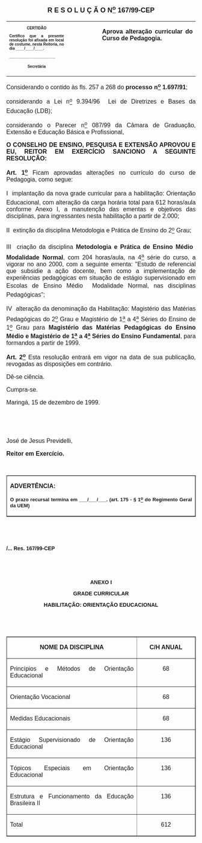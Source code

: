 <BODY>

<B><FONT FACE="Arial" SIZE=4><P ALIGN="CENTER"></P>
<P ALIGN="CENTER">R E S O L U &Ccedil; &Atilde; O  N<U><SUP>o</U></SUP> 167/99-CEP</P>
</B></FONT><FONT FACE="Arial"><P ALIGN="JUSTIFY"></P></FONT>
<TABLE CELLSPACING=0 BORDER=0 CELLPADDING=7 WIDTH=621>
<TR><TD WIDTH="32%" VALIGN="TOP">
<B><FONT FACE="Arial" SIZE=1><P ALIGN="CENTER">CERTID&Atilde;O</P>
<P ALIGN="JUSTIFY">   Certifico que a presente resolu&ccedil;&atilde;o foi afixada em local de costume, nesta Reitoria, no dia ____/____/____.</P>
<P ALIGN="JUSTIFY"></P>
<P ALIGN="JUSTIFY">______________________</P>
<P ALIGN="CENTER">Secret&aacute;ria</B></FONT></TD>
<TD WIDTH="17%" VALIGN="TOP">&nbsp;</TD>
<TD WIDTH="52%" VALIGN="TOP">
<B><FONT FACE="Arial" SIZE=3><P ALIGN="JUSTIFY">Aprova altera&ccedil;&atilde;o curricular do Curso de Pedagogia.</B></FONT></TD>
</TR>
</TABLE>

<FONT FACE="Arial" SIZE=3><P ALIGN="JUSTIFY"></P>
<P ALIGN="JUSTIFY">&#9;Considerando o contido &agrave;s fls. 257 a 268 do <B>processo n<U><SUP>o</U></SUP> 1.697/91</B>;</P>
<P ALIGN="JUSTIFY">&#9;considerando a Lei n<U><SUP>o</U></SUP> 9.394/96  Lei de Diretrizes e Bases da Educa&ccedil;&atilde;o (LDB);</P>
<P ALIGN="JUSTIFY">&#9;considerando o Parecer n<U><SUP>o</U></SUP> 087/99 da C&acirc;mara de Gradua&ccedil;&atilde;o, Extens&atilde;o e Educa&ccedil;&atilde;o B&aacute;sica e Profissional,</P>
<P ALIGN="JUSTIFY"></P>
<B><P ALIGN="JUSTIFY">O CONSELHO DE ENSINO, PESQUISA E EXTENS&Atilde;O APROVOU E EU, REITOR EM EXERC&Iacute;CIO SANCIONO A SEGUINTE RESOLU&Ccedil;&Atilde;O:</P>
</B><P ALIGN="JUSTIFY"></P>
<P ALIGN="JUSTIFY">&#9;<B>Art. 1<U><SUP>o</B></U></SUP> Ficam aprovadas altera&ccedil;&otilde;es no curr&iacute;culo do curso de Pedagogia, como segue:</P>
<P ALIGN="JUSTIFY">I  implanta&ccedil;&atilde;o da nova grade curricular para a habilita&ccedil;&atilde;o: Orienta&ccedil;&atilde;o Educacional, com altera&ccedil;&atilde;o da carga hor&aacute;ria total para 612 horas/aula conforme Anexo I, a manuten&ccedil;&atilde;o das ementas e objetivos das disciplinas, para ingressantes nesta habilita&ccedil;&atilde;o a partir de 2.000;</P>
<P ALIGN="JUSTIFY">II  extin&ccedil;&atilde;o da disciplina Metodologia e Pr&aacute;tica de Ensino do 2<U><SUP>o</U></SUP> Grau;</P>
<P ALIGN="JUSTIFY">III  cria&ccedil;&atilde;o da disciplina <B>Metodologia e Pr&aacute;tica de Ensino M&eacute;dio  Modalidade Normal</B>, com 204 horas/aula, na 4<U><SUP>a</U></SUP> s&eacute;rie do curso, a vigorar no ano 2000, com a seguinte ementa: &quot;Estudo de referencial que subsidie a a&ccedil;&atilde;o docente, bem como a implementa&ccedil;&atilde;o de experi&ecirc;ncias pedag&oacute;gicas em situa&ccedil;&atilde;o de est&aacute;gio supervisionado em Escolas de Ensino M&eacute;dio  Modalidade Normal, nas disciplinas Pedag&oacute;gicas&quot;;</P>
<P ALIGN="JUSTIFY">IV  altera&ccedil;&atilde;o da denomina&ccedil;&atilde;o da Habilita&ccedil;&atilde;o: Magist&eacute;rio das Mat&eacute;rias Pedag&oacute;gicas do 2<U><SUP>o</U></SUP> Grau e Magist&eacute;rio de 1<U><SUP>a</U></SUP> a 4<U><SUP>a</U></SUP> S&eacute;ries do Ensino de 1<U><SUP>o</U></SUP> Grau para <B>Magist&eacute;rio das Mat&eacute;rias Pedag&oacute;gicas do Ensino M&eacute;dio e Magist&eacute;rio de 1<U><SUP>a</U></SUP> a 4<U><SUP>a</U></SUP> S&eacute;ries do Ensino Fundamental</B>, para formandos a partir de 1999.</P>
<P ALIGN="JUSTIFY">&#9;<B>Art. 2<U><SUP>o</B></U></SUP> Esta resolu&ccedil;&atilde;o entrar&aacute; em vigor na data de sua publica&ccedil;&atilde;o, revogadas as disposi&ccedil;&otilde;es em contr&aacute;rio.</P>
<P ALIGN="JUSTIFY">&#9;D&ecirc;-se ci&ecirc;ncia.</P>
<P ALIGN="JUSTIFY">&#9;Cumpra-se.</P>
<P ALIGN="JUSTIFY">Maring&aacute;, 15 de dezembro de 1999.</P>
<P ALIGN="JUSTIFY"></P>
<P ALIGN="JUSTIFY">&nbsp;</P>
<P ALIGN="JUSTIFY">&nbsp;</P>
<P ALIGN="JUSTIFY">Jos&eacute; de Jesus Previdelli,</P>
<B><P ALIGN="JUSTIFY">Reitor em Exerc&iacute;cio.</P>
</B></FONT><FONT SIZE=3>
</FONT><FONT FACE="Arial"><P ALIGN="JUSTIFY">&nbsp;</P></FONT>
<TABLE BORDER CELLSPACING=1 CELLPADDING=4 WIDTH=212>
<TR><TD VALIGN="TOP">
<B><FONT FACE="Arial"><P ALIGN="JUSTIFY">ADVERT&Ecirc;NCIA:</P>
</FONT><FONT FACE="Arial" SIZE=2><P ALIGN="JUSTIFY">O prazo recursal termina em ___/___/___. (art. 175 - § 1<U><SUP>o</U></SUP> do Regimento Geral da UEM)</B></FONT></TD>
</TR>
</TABLE>

<FONT FACE="Arial"><P ALIGN="JUSTIFY"></P>
<P ALIGN="JUSTIFY">&nbsp;</P>
<P ALIGN="JUSTIFY">&nbsp;</P>
<B><P ALIGN="JUSTIFY">/... Res. 167/99-CEP</P>
</B><P ALIGN="JUSTIFY"></P>
<P ALIGN="JUSTIFY">&nbsp;</P>
<P ALIGN="JUSTIFY">&nbsp;</P>
<B><P ALIGN="CENTER">ANEXO I</P>
</B><P ALIGN="JUSTIFY"></P>
<B><P ALIGN="CENTER">GRADE CURRICULAR</P>
<P ALIGN="CENTER">HABILITA&Ccedil;&Atilde;O: ORIENTA&Ccedil;&Atilde;O EDUCACIONAL</P>
</B><P ALIGN="JUSTIFY"></P>
<P ALIGN="JUSTIFY">&nbsp;</P>
<P ALIGN="JUSTIFY">&nbsp;</P></FONT>
<TABLE BORDER CELLSPACING=1 CELLPADDING=4 WIDTH=604>
<TR><TD WIDTH="69%" VALIGN="TOP">
<B><FONT FACE="Arial"><P ALIGN="CENTER">NOME DA DISCIPLINA</B></FONT></TD>
<TD WIDTH="31%" VALIGN="TOP">
<B><FONT FACE="Arial"><P ALIGN="CENTER">C/H ANUAL</B></FONT></TD>
</TR>
<TR><TD WIDTH="69%" VALIGN="TOP">
<FONT FACE="Arial"><P ALIGN="JUSTIFY">Princ&iacute;pios e M&eacute;todos de Orienta&ccedil;&atilde;o Educacional</FONT></TD>
<TD WIDTH="31%" VALIGN="TOP">
<FONT FACE="Arial"><P ALIGN="CENTER">68</FONT></TD>
</TR>
<TR><TD WIDTH="69%" VALIGN="TOP">
<FONT FACE="Arial"><P ALIGN="JUSTIFY">Orienta&ccedil;&atilde;o Vocacional</FONT></TD>
<TD WIDTH="31%" VALIGN="TOP">
<FONT FACE="Arial"><P ALIGN="CENTER">68</FONT></TD>
</TR>
<TR><TD WIDTH="69%" VALIGN="TOP">
<FONT FACE="Arial"><P ALIGN="JUSTIFY">Medidas Educacionais</FONT></TD>
<TD WIDTH="31%" VALIGN="TOP">
<FONT FACE="Arial"><P ALIGN="CENTER">68</FONT></TD>
</TR>
<TR><TD WIDTH="69%" VALIGN="TOP">
<FONT FACE="Arial"><P ALIGN="JUSTIFY">Est&aacute;gio Supervisionado de Orienta&ccedil;&atilde;o Educacional</FONT></TD>
<TD WIDTH="31%" VALIGN="TOP">
<FONT FACE="Arial"><P ALIGN="CENTER">136</FONT></TD>
</TR>
<TR><TD WIDTH="69%" VALIGN="TOP">
<FONT FACE="Arial"><P ALIGN="JUSTIFY">T&oacute;picos Especiais em Orienta&ccedil;&atilde;o Educacional</FONT></TD>
<TD WIDTH="31%" VALIGN="TOP">
<FONT FACE="Arial"><P ALIGN="CENTER">136</FONT></TD>
</TR>
<TR><TD WIDTH="69%" VALIGN="TOP">
<FONT FACE="Arial"><P ALIGN="JUSTIFY">Estrutura e Funcionamento da Educa&ccedil;&atilde;o Brasileira II </FONT></TD>
<TD WIDTH="31%" VALIGN="TOP">
<FONT FACE="Arial"><P ALIGN="CENTER">136</FONT></TD>
</TR>
<TR><TD WIDTH="69%" VALIGN="TOP">
<FONT FACE="Arial"><P ALIGN="JUSTIFY">Total</FONT></TD>
<TD WIDTH="31%" VALIGN="TOP">
<FONT FACE="Arial"><P ALIGN="CENTER">612</FONT></TD>
</TR>
</TABLE>

<FONT FACE="Arial"><P ALIGN="JUSTIFY"></P>
<P ALIGN="JUSTIFY">&nbsp;</P>
<P ALIGN="JUSTIFY">&nbsp;</P></FONT></BODY>
